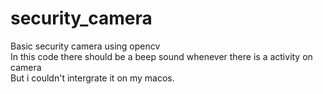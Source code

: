 # security_camera
Basic security camera using opencv <br /> 
In this code there should be a beep sound whenever there is a activity on camera <br /> 
But i couldn't intergrate it on my macos.
